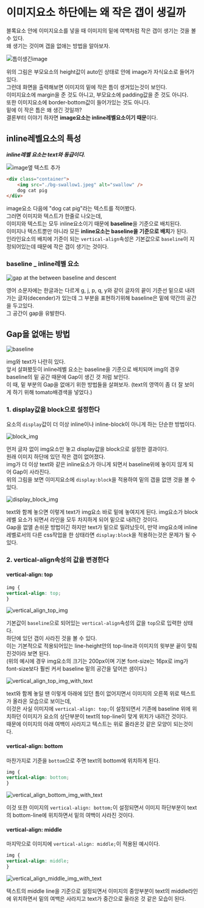 # 이미지요소 하단에는 왜 작은 갭이 생길까

블록요소 안에 이미지요소를 넣을 때 이미지의 밑에 여백처럼 작은 갭이 생기는 것을 볼 수 있다.  
왜 생기는 것이며 갭을 없애는 방법을 알아보자.  

![틈이생긴image](https://images.velog.io/images/ursr0706/post/5a3fd814-e687-48d2-b611-c587be534c40/%E1%84%89%E1%85%B3%E1%84%8F%E1%85%B3%E1%84%85%E1%85%B5%E1%86%AB%E1%84%89%E1%85%A3%E1%86%BA%202020-07-22%20%E1%84%8B%E1%85%A9%E1%84%8C%E1%85%A5%E1%86%AB%2012.15.41.png)

위의 그림은 부모요소의 height값이 auto인 상태로 안에 image가 자식요소로 들어가있다.  
그런데 화면을 출력해보면 이미지의 밑에 작은 틈이 생겨있는것이 보인다.  
이미지요소에 margin을 준 것도 아니고, 부모요소에 padding값을 준 것도 아니다.  
또한 이미지요소에 border-bottom값이 들어가있는 것도 아니다.  
밑에 이 작은 틈은 왜 생긴 것일까?  
결론부터 이야기 하자면 **image요소는 inline레벨요소이기 때문**이다.

## inline레벨요소의 특성

***inline레벨 요소는 text와 동급이다.***  

![image옆 텍스트 추가](https://images.velog.io/images/ursr0706/post/5b5d6c9d-68d0-4b2c-9d99-2a1683c43f09/%E1%84%89%E1%85%B3%E1%84%8F%E1%85%B3%E1%84%85%E1%85%B5%E1%86%AB%E1%84%89%E1%85%A3%E1%86%BA%202020-07-22%20%E1%84%8B%E1%85%A9%E1%84%8C%E1%85%A5%E1%86%AB%2012.32.45.png)

```html
<div class="container">
    <img src="./bg-swallow1.jpeg" alt="swallow" />
    dog cat pig
</div>
```

image요소 다음에 "dog cat pig"라는 텍스트를 적어봤다.  
그러면 이미지와 텍스트가 한줄로 나오는데,  
이미지와 텍스트는 모두 inline요소이기 때문에 **baseline**을 기준으로 배치된다.  
이미지나 텍스트뿐만 아니라 모든 **inline요소는 baseline을 기준으로 배치**가 된다.  
인라인요소의 배치에 기준이 되는 `vertical-align`속성은 기본값으로 `baseline`이 지정되어있는데 때문에 작은 갭이 생기는 것이다.  

### baseline _ inline레벨 요소

![gap at the between baseline and descent](https://images.velog.io/images/ursr0706/post/9ac02971-c425-4914-8425-97463cafad3d/%E1%84%89%E1%85%B3%E1%84%8F%E1%85%B3%E1%84%85%E1%85%B5%E1%86%AB%E1%84%89%E1%85%A3%E1%86%BA%202020-07-22%20%E1%84%8B%E1%85%A9%E1%84%8C%E1%85%A5%E1%86%AB%2012.32.45.png)

영어 소문자에는 한글과는 다르게 g, j, p, q, y와 같이 글자의 끝이 기준선 밑으로 내려가는 글자(decender)가 있는데 그 부분을 표현하기위해 baseline은 밑에 약간의 공간을 두고있다.  
그 공간이 gap을 유발한다.  

## Gap을 없애는 방법

![baseline](https://images.velog.io/images/ursr0706/post/e92ce792-0935-4687-9e1a-ab39b4659b08/%E1%84%89%E1%85%B3%E1%84%8F%E1%85%B3%E1%84%85%E1%85%B5%E1%86%AB%E1%84%89%E1%85%A3%E1%86%BA%202020-07-22%20%E1%84%8B%E1%85%A9%E1%84%92%E1%85%AE%2011.38.07.png)

img와 text가 나란히 있다.  
앞서 살펴봤듯이 inline레벨 요소는 baseline을 기준으로 배치되며 img의 경우 baseline의 밑 공간 때문에 Gap이 생긴 것 처럼 보인다.  
이 때, 밑 부분의 Gap을 없애기 위한 방법들을 살펴보자.
(text의 영역이 좀 더 잘 보이게 하기 위해 tomato배경색을 넣었다.)

### 1. display값을 block으로 설정한다

요소의 `display`값이 더 이상 inline이나 inline-block이 아니게 하는 단순한 방법이다.  

![block_img](https://images.velog.io/images/ursr0706/post/0a1ef4f6-8639-4a48-b51a-3393f34fb000/%E1%84%89%E1%85%B3%E1%84%8F%E1%85%B3%E1%84%85%E1%85%B5%E1%86%AB%E1%84%89%E1%85%A3%E1%86%BA%202020-07-22%20%E1%84%8B%E1%85%A9%E1%84%8C%E1%85%A5%E1%86%AB%2011.06.45.png)

먼저 글자 없이 img요소만 놓고 display값을 block으로 설정한 결과이다.  
원래 이미지 하단에 있던 작은 갭이 없어졌다.  
img가 더 이상 text와 같은 inline요소가 아니게 되면서 baseline위에 놓이지 않게 되어 Gap이 사라진다.  
위의 그림을 보면 이미지요소에 `display:block`을 적용하여 밑의 갭을 없앤 것을 볼 수 있다.  

![display_block_img](https://images.velog.io/images/ursr0706/post/a19780bd-c375-4439-ba75-ba59a263b116/%E1%84%89%E1%85%B3%E1%84%8F%E1%85%B3%E1%84%85%E1%85%B5%E1%86%AB%E1%84%89%E1%85%A3%E1%86%BA%202020-07-22%20%E1%84%8B%E1%85%A9%E1%84%92%E1%85%AE%2011.45.39.png)

text와 함께 놓으면 이렇게 text가 img요소 바로 밑에 놓여지게 된다.
img요소가 block레벨 요소가 되면서 라인을 모두 차지하게 되어 밑으로 내려간 것이다.  
Gap을 없앨 손쉬운 방법이긴 하지만 text가 밑으로 밀려났듯이, 만약 img요소에 inline레벨로서의 다른 css작업을 한 상태라면 `display:block`을 적용하는것은 문제가 될 수 있다.

### 2. vertical-align속성의 값을 변경한다

#### vertical-align: top

```css
img {
vertical-align: top;
}
```

![vertical_align_top_img](https://images.velog.io/images/ursr0706/post/0d5c40f3-825f-4006-8665-7074e3358bdb/%E1%84%89%E1%85%B3%E1%84%8F%E1%85%B3%E1%84%85%E1%85%B5%E1%86%AB%E1%84%89%E1%85%A3%E1%86%BA%202020-07-22%20%E1%84%8B%E1%85%A9%E1%84%92%E1%85%AE%2011.26.03.png)

기본값이 `baseline`으로 되어있는 `vertical-align`속성의 값을 `top`으로 입력한 상태다.  
하단에 있던 갭이 사라진 것을 볼 수 있다.  
이는 기본적으로 적용되어있는 line-height안의 top-line과 이미지의 윗부분 끝이 맞춰진것이라 보면 된다.  
(위의 예시에 경우 img요소의 크기는 200px이며 기본 font-size는 16px로 img가 font-size보다 훨씬 커서 baseline 밑의 공간을 덮어쓴 샘이다.)

![vertical_align_top_img_with_text](https://images.velog.io/images/ursr0706/post/78a59f5f-3d6f-437b-8d71-eb70e288eb50/%E1%84%89%E1%85%B3%E1%84%8F%E1%85%B3%E1%84%85%E1%85%B5%E1%86%AB%E1%84%89%E1%85%A3%E1%86%BA%202020-07-23%20%E1%84%8B%E1%85%A9%E1%84%8C%E1%85%A5%E1%86%AB%209.10.01.png)

text와 함께 놓일 땐 이렇게 아래에 있던 틈이 없어지면서 이미지의 오른쪽 위로 텍스트가 올라온 모습으로 보이는데,  
이것은 사실 이미지에 `vertical-align: top;`이 설정되면서 기존에 baseline 위에 위치하던 이미지가 요소의 상단부분이 text의 top-line이 맞게 위치가 내려간 것이다.  
때문에 이미지의 아래 여백이 사라지고 텍스트는 위로 올라온것 같은 모양이 되는것이다.  

#### vertical-align: bottom

마찬가지로 기준을 `bottom`으로 주면 text의 bottom에 위치하게 된다.  

```css
img {
vertical-align: bottom;
}
```

![vertical_align_bottom_img_with_text](https://images.velog.io/images/ursr0706/post/0d44d3f5-5077-4c44-9bd9-8ab3407cef63/%E1%84%89%E1%85%B3%E1%84%8F%E1%85%B3%E1%84%85%E1%85%B5%E1%86%AB%E1%84%89%E1%85%A3%E1%86%BA%202020-07-23%20%E1%84%8B%E1%85%A9%E1%84%8C%E1%85%A5%E1%86%AB%209.22.26.png)

이것 또한 이미지의 `vertical-align: bottom;`이 설정되면서 이미지 하단부분이 text의 bottom-line에 위치하면서 밑의 여백이 사라진 것이다.  

#### vertical-align: middle

마지막으로 이미지에 `vertical-align: middle;`이 적용된 예시이다.  

```css
img {
vertical-align: middle;
}
```

![vertical_align_middle_img_with_text](https://images.velog.io/images/ursr0706/post/fae4d437-1bed-42e6-a198-1aa8a77f646e/%E1%84%89%E1%85%B3%E1%84%8F%E1%85%B3%E1%84%85%E1%85%B5%E1%86%AB%E1%84%89%E1%85%A3%E1%86%BA%202020-07-23%20%E1%84%8B%E1%85%A9%E1%84%8C%E1%85%A5%E1%86%AB%209.24.13.png)

텍스트의 middle line을 기준으로 설정되면서 이미지의 중앙부분이 text의 middle라인에 위치하면서 밑의 여백은 사라지고 text가 중간으로 올라온 것 같은 모습이 된다.
